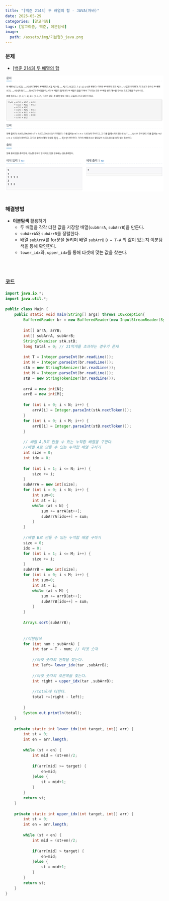 ```yaml
---
title: "[백준 2143] 두 배열의 합 - JAVA(자바)"
date: 2025-05-29
categories: [알고리즘]
tags: [알고리즘, 백준, 이분탐색]
image:
  path: /assets/img/기본형3_java.png
---
```


### 문제

- [[백준 2143] 두 배열의 합](https://www.acmicpc.net/problem/2143)

![img](/assets/img/algorithm/백준2143.png)
<br /><br />

### 해결방법
- **이분탐색** 활용하기
  - 두 배열을 각각 더한 값을 저장할 배열(`subArrA`, `subArrB`)을 만든다.
  - `subArrA`와 `subArrB`를 정렬한다.
  - 배열 `subArrA`를 for문을 돌리며 배열 `subArrB` `B = T-A` 의 값이 있는지 이분탐색을 통해 확인한다.
  - `lower_idx`와, `upper_idx`를 통해 타겟에 맞는 값을 찾는다.

  
<br /><br />

### 코드

```java
import java.io.*;
import java.util.*;

public class Main {
	public static void main(String[] args) throws IOException{
		BufferedReader br = new BufferedReader(new InputStreamReader(System.in));

		int[] arrA, arrB;
		int[] subArrA, subArrB;
		StringTokenizer stA,stB;
		long total = 0; // 21억개를 초과하는 경우가 존재
		
		int T = Integer.parseInt(br.readLine());
		int N = Integer.parseInt(br.readLine());
		stA = new StringTokenizer(br.readLine());
		int M = Integer.parseInt(br.readLine());
		stB = new StringTokenizer(br.readLine());
		
		arrA = new int[N];
		arrB = new int[M];
				
		for (int i = 0; i < N; i++) {
			arrA[i] = Integer.parseInt(stA.nextToken());
		}
		for (int i = 0; i < M; i++) {
			arrB[i] = Integer.parseInt(stB.nextToken());
		}
		
		// 배열 A,B로 만들 수 있는 누적합 배열을 구한다.
		//배열 A로 만들 수 있는 누적합 배열 구하기
		int size = 0;
		int idx = 0;
		
		for (int i = 1; i <= N; i++) {
			size += i;
		}
		subArrA = new int[size];
		for (int i = 0; i < N; i++) {
			int sum=0;
			int at = i;
			while (at < N) {
				sum += arrA[at++];
				subArrA[idx++] = sum;
			}
		}
		
		//배열 B로 만들 수 있는 누적합 배열 구하기
		size = 0;
		idx = 0;
		for (int i = 1; i <= M; i++) {
			size += i;
		}
		subArrB = new int[size];
		for (int i = 0; i < M; i++) {
			int sum=0;
			int at = i;
			while (at < M) {
				sum += arrB[at++];
				subArrB[idx++] = sum;
			}
		}
        
		Arrays.sort(subArrB);
		

		//이분탐색
		for (int num : subArrA) {
			int tar = T - num; // 타겟 숫자
			
			//타겟 숫자의 왼쪽을 찾는다.			
			int left= lower_idx(tar ,subArrB);
            
			//타겟 숫자의 오른쪽을 찾는다.
			int right = upper_idx(tar ,subArrB);
			
			//total에 더한다.
			total +=(right - left);
			
		}
		System.out.println(total);		
	}
	
	private static int lower_idx(int target, int[] arr) {	
		int st = 0;
		int en = arr.length;
		
		while (st < en) {
			int mid = (st+en)/2;
			
			if(arr[mid] >= target) {
				en=mid;
			}else {
				st = mid+1;
			}
		}
		return st;
	}
	
	private static int upper_idx(int target, int[] arr) {
		int st = 0;
		int en = arr.length;
		
		while (st < en) {
			int mid = (st+en)/2;
			
			if(arr[mid] > target) {
				en=mid;
			}else {
				st = mid+1;
			}
		}
		return st;
	}
}
```
 
